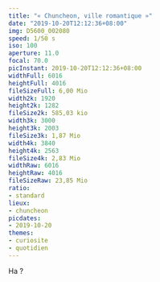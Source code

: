 ```yaml
---
title: "« Chuncheon, ville romantique »"
date: "2019-10-20T12:12:36+08:00"
img: D5600_002080
speed: 1/50 s
iso: 100
aperture: 11.0
focal: 70.0
picInstant: 2019-10-20T12:12:36+08:00
widthFull: 6016
heightFull: 4016
fileSizeFull: 6,00 Mio
width2k: 1920
height2k: 1282
fileSize2k: 585,03 kio
width3k: 3000
height3k: 2003
fileSize3k: 1,87 Mio
width4k: 3840
height4k: 2563
fileSize4k: 2,83 Mio
widthRaw: 6016
heightRaw: 4016
fileSizeRaw: 23,85 Mio
ratio:
- standard
lieux:
- chuncheon
picdates:
- 2019-10-20
themes:
- curiosite
- quotidien
---
```


Ha ?